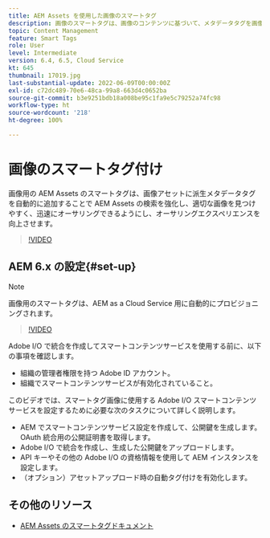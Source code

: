 ```yaml
---
title: AEM Assets を使用した画像のスマートタグ
description: 画像のスマートタグは、画像のコンテンツに基づいて、メタデータタグを画像アセットに自動的かつインテリジェントに追加することで、AEM の検索機能を強化します。
topic: Content Management
feature: Smart Tags
role: User
level: Intermediate
version: 6.4, 6.5, Cloud Service
kt: 645
thumbnail: 17019.jpg
last-substantial-update: 2022-06-09T00:00:00Z
exl-id: c72dc489-70e6-48ca-99a8-663d4c0652ba
source-git-commit: b3e9251bdb18a008be95c1fa9e5c79252a74fc98
workflow-type: ht
source-wordcount: '218'
ht-degree: 100%

---
```


# 画像のスマートタグ付け

画像用の AEM Assets のスマートタグは、画像アセットに派生メタデータタグを自動的に追加することで AEM Assets の検索を強化し、適切な画像を見つけやすく、迅速にオーサリングできるようにし、オーサリングエクスペリエンスを向上させます。

>[!VIDEO](https://video.tv.adobe.com/v/17019?quality=12&learn=on)

## AEM 6.x の設定{#set-up}

>[!NOTE]
> 画像用のスマートタグは、AEM as a Cloud Service 用に自動的にプロビジョニングされます。

>[!VIDEO](https://video.tv.adobe.com/v/17023?quality=12&learn=on)

Adobe I/O で統合を作成してスマートコンテンツサービスを使用する前に、以下の事項を確認します。

* 組織の管理者権限を持つ Adobe ID アカウント。
* 組織でスマートコンテンツサービスが有効化されていること。

このビデオでは、スマートタグ画像に使用する Adobe I/O スマートコンテンツサービスを設定するために必要な次のタスクについて詳しく説明します。

* AEM でスマートコンテンツサービス設定を作成して、公開鍵を生成します。OAuth 統合用の公開証明書を取得します。
* Adobe I/O で統合を作成し、生成した公開鍵をアップロードします。
* API キーやその他の Adobe I/O の資格情報を使用して AEM インスタンスを設定します。
* （オプション）アセットアップロード時の自動タグ付けを有効化します。

## その他のリソース

* [AEM Assets のスマートタグドキュメント](https://experienceleague.adobe.com/docs/experience-manager-cloud-service/content/assets/manage/smart-tags.html?lang=ja)
